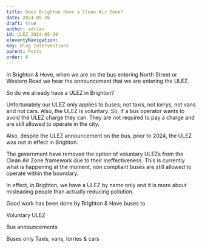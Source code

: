 ```yaml
---
title: Does Brighton Have a Clean Air Zone?
date: 2024-05-26
draft: true
author: adrian
id: ULEZ_2024-05-20
eleventyNavigation:
key: Blog Interventions
parent: Posts
order: 6
---
```


In Brighton & Hove, when we are on the bus entering North Street or Western Road
we hear the announcement that we are entering the ULEZ.

So do we already have a ULEZ in Brighton?

Unfortunately our ULEZ only applies to buses; not taxis, not lorrys, not vans and not cars.
Also, the ULEZ is voluntary.  So, if a bus operator wants to avoid the ULEZ charge they can.
They are not required to pay a charge and are still allowed to operate in the city.

Also, despite the ULEZ announcement on the bus, prior to 2024, the ULEZ was not in effect in Brighton.

The government have removed the option of voluntary ULEZs from the Clean Air Zone framework due to their ineffectiveness.
This is currently what is happening at the moment, non compliant buses are still allowed to operate within the boundary.

In effect, in Brighton, we have a ULEZ by name only and it is more about misleading people than actually reducing pollution.

Good work has been done by Brighton & Hove buses to

Voluntary ULEZ

Bus announcements

Buses only
Taxis, vans, lorries & cars



